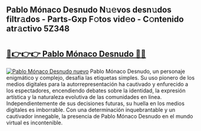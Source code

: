 ## Pablo Mónaco Desnudo N𝚞𝚎vos desn𝚞dos filtr𝚊dos - Parts-Gxp F𝚘tos vid𝚎o - C𝚘ntenido atr𝚊ctivo 5Z348

# <h2><a href="http://mbavh7.tromn.icu/?c=Pablo+M%c3%b3naco+Desnudo">🔗👉👉👉 Pablo Mónaco Desnudo 🔗🔗</a></h2>

[![Pablo Mónaco Desnudo nuevo](https://i.imgur.com/pEAQMta.gif)](http://mbavh7.tromn.icu/?c=Pablo+M%c3%b3naco+Desnudo)
Pablo Mónaco Desnudo, un personaje enigmático y complejo, desafía las etiquetas simples. Su uso pionero de los medios digitales para la autorrepresentación ha cautivado y enfurecido a los espectadores, encendiendo debates sobre la identidad, la expresión artística y la naturaleza evolutiva de las comunidades en línea. Independientemente de sus decisiones futuras, su huella en los medios digitales es imborrable. Con una determinación inquebrantable y un cautivador innegable, la presencia de Pablo Mónaco Desnudo en el mundo virtual es incontenible.
